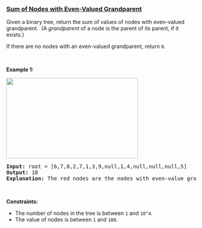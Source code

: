 ### [Sum of Nodes with Even-Valued Grandparent](https://leetcode.com/problems/sum-of-nodes-with-even-valued-grandparent)

<p>Given a binary tree, return the sum of values of nodes with even-valued grandparent.&nbsp; (A <em>grandparent</em> of a node is the parent of its parent, if it exists.)</p>

<p>If there are no nodes with an even-valued grandparent, return&nbsp;<code>0</code>.</p>

<p>&nbsp;</p>
<p><strong>Example 1:</strong></p>

<p><strong><img alt="" src="https://assets.leetcode.com/uploads/2019/07/24/1473_ex1.png" style="width: 350px; height: 214px;" /></strong></p>

<pre>
<strong>Input:</strong> root = [6,7,8,2,7,1,3,9,null,1,4,null,null,null,5]
<strong>Output:</strong> 18
<b>Explanation:</b> The red nodes are the nodes with even-value grandparent while the blue nodes are the even-value grandparents.
</pre>

<p>&nbsp;</p>
<p><strong>Constraints:</strong></p>

<ul>
	<li>The number of nodes in the tree is between&nbsp;<code>1</code>&nbsp;and&nbsp;<code>10^4</code>.</li>
	<li>The value of nodes is between&nbsp;<code>1</code>&nbsp;and&nbsp;<code>100</code>.</li>
</ul>